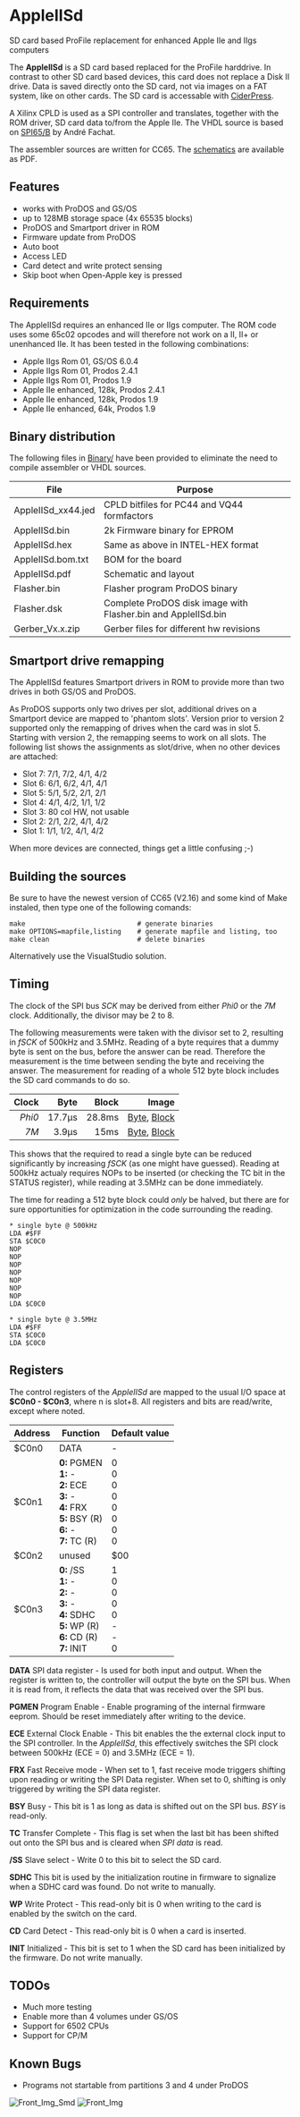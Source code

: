 # AppleIISd
SD card based ProFile replacement for enhanced Apple IIe and IIgs computers

The **AppleIISd** is a SD card based replaced for the ProFile harddrive. In contrast to other SD card based devices, this card does not replace a Disk II drive. Data is saved directly onto the SD card, not via images on a FAT system, like on other cards. The SD card is accessable with [CiderPress](http://a2ciderpress.com/).

A Xilinx CPLD is used as a SPI controller and translates, together with the ROM driver, SD card data to/from the Apple IIe. The VHDL source is based on [SPI65/B](http://www.6502.org/users/andre/spi65b) by André Fachat.

The assembler sources are written for CC65. The [schematics](Binary/AppleIISd.pdf) are available as PDF.

## Features
* works with ProDOS and GS/OS
* up to 128MB storage space (4x 65535 blocks)
* ProDOS and Smartport driver in ROM
* Firmware update from ProDOS
* Auto boot
* Access LED
* Card detect and write protect sensing
* Skip boot when Open-Apple key is pressed

## Requirements
The AppleIISd requires an enhanced IIe or IIgs computer. The ROM code uses some 65c02 opcodes and will therefore not work on a II, II+ or unenhanced IIe. It has been tested in the following combinations:
* Apple IIgs Rom 01, GS/OS 6.0.4
* Apple IIgs Rom 01, Prodos 2.4.1
* Apple IIgs Rom 01, Prodos 1.9
* Apple IIe enhanced, 128k, Prodos 2.4.1
* Apple IIe enhanced, 128k, Prodos 1.9
* Apple IIe enhanced, 64k, Prodos 1.9

## Binary distribution
The following files in [Binary/](Binary) have been provided to eliminate the need to compile assembler or VHDL sources.

| File | Purpose |
| ---- | ------- |
| AppleIISd_xx44.jed | CPLD bitfiles for PC44 and VQ44 formfactors |
| AppleIISd.bin | 2k Firmware binary for EPROM |
| AppleIISd.hex | Same as above in INTEL-HEX format |
| AppleIISd.bom.txt | BOM for the board |
| AppleIISd.pdf | Schematic and layout |
| Flasher.bin | Flasher program ProDOS binary |
| Flasher.dsk | Complete ProDOS disk image with Flasher.bin and AppleIISd.bin |
| Gerber_Vx.x.zip | Gerber files for different hw revisions |

## Smartport drive remapping
The AppleIISd features Smartport drivers in ROM to provide more than two drives in both GS/OS and ProDOS.

As ProDOS supports only two drives per slot, additional drives on a Smartport device are mapped to 'phantom slots'. Version prior to version 2 supported only the remapping of drives when the card was in slot 5. Starting with version 2, the remapping seems to work on all slots. The following list shows the assignments as slot/drive, when no other devices are attached:

* Slot 7: 7/1, 7/2, 4/1, 4/2
* Slot 6: 6/1, 6/2, 4/1, 4/1
* Slot 5: 5/1, 5/2, 2/1, 2/1
* Slot 4: 4/1, 4/2, 1/1, 1/2
* Slot 3: 80 col HW, not usable
* Slot 2: 2/1, 2/2, 4/1, 4/2
* Slot 1: 1/1, 1/2, 4/1, 4/2

When more devices are connected, things get a little confusing ;-)

## Building the sources
Be sure to have the newest version of CC65 (V2.16) and some kind of Make instaled, then type one of the following comands:
```
make                            # generate binaries
make OPTIONS=mapfile,listing    # generate mapfile and listing, too
make clean                      # delete binaries
```
Alternatively use the VisualStudio solution.

## Timing
The clock of the SPI bus *SCK* may be derived from either *Phi0* or the *7M* clock. Additionally, the divisor may be 2 to 8.

The following measurements were taken with the divisor set to 2, resulting in *fSCK* of 500kHz and 3.5MHz. Reading of a byte requires that a dummy byte is sent on the bus, before the answer can be read. Therefore the measurement is the time between sending the byte and receiving the answer. The measurement for reading of a whole 512 byte block includes the SD card commands to do so.

| Clock  | Byte   | Block  | Image                                             |
| -----: | -----: | -----: | ------------------------------------------------: |
| *Phi0* | 17.7µs | 28.8ms | [Byte](Images/Bus1.gif), [Block](Images/Spi1.png) |
| *7M*   | 3.9µs  | 15ms   | [Byte](Images/Bus2.gif), [Block](Images/Spi2.png) |

This shows that the required to read a single byte can be reduced significantly by increasing *fSCK* (as one might have guessed). Reading at 500kHz actualy requires NOPs to be inserted (or checking the TC bit in the STATUS register), while reading at 3.5MHz can be done immediately.

The time for reading a 512 byte block could *only* be halved, but there are for sure opportunities for optimization in the code surrounding the reading.

```
* single byte @ 500kHz
LDA #$FF
STA $C0C0
NOP
NOP
NOP
NOP
NOP
NOP
NOP
LDA $C0C0

* single byte @ 3.5MHz
LDA #$FF
STA $C0C0
LDA $C0C0
```


## Registers
The control registers of the *AppleIISd* are mapped to the usual I/O space at **$C0n0 - $C0n3**, where n is slot+8. All registers and bits are read/write, except where noted.

| Address | Function        | Default value |
| ------- | --------------- | ------------- |
| $C0n0   | DATA            | - |
| $C0n1   | **0:** PGMEN<br>**1:** -<br>**2:** ECE<br>**3:** -<br>**4:** FRX<br>**5:** BSY (R)<br>**6:** -<br>**7:** TC (R) | 0<br>0<br>0<br>0<br>0<br>0<br>0<br>0<br> |
| $C0n2   | unused          | $00 |
| $C0n3   | **0:** /SS<br>**1:** -<br>**2:** -<br>**3:** -<br>**4:** SDHC<br>**5:** WP (R)<br>**6:** CD (R)<br>**7:** INIT | 1<br>0<br>0<br>0<br>0<br>-<br>-<br>0 |

**DATA** SPI data register - Is used for both input and output. When the register is written to, the controller will output the byte on the SPI bus. When it is read from, it reflects the data that was received over the SPI bus.

**PGMEN** Program Enable - Enable programing of the internal firmware eeprom. Should be reset immediately after writing to the device.

**ECE** External Clock Enable - This bit enables the the external clock input to the SPI controller. In the *AppleIISd*, this effectively switches the SPI clock between 500kHz (ECE = 0) and 3.5MHz (ECE = 1).

**FRX** Fast Receive mode - When set to 1, fast receive mode triggers shifting upon reading or writing the SPI Data register. When set to 0, shifting is only triggered by writing the SPI data register.

**BSY** Busy - This bit is 1 as long as data is shifted out on the SPI bus. *BSY* is read-only.

**TC** Transfer Complete - This flag is set when the last bit has been shifted out onto the SPI bus and is cleared when *SPI data* is read.

**/SS** Slave select - Write 0 to this bit to select the SD card.

**SDHC** This bit is used by the initialization routine in firmware to signalize when a SDHC card was found. Do not write to manually.

**WP** Write Protect - This read-only bit is 0 when writing to the card is enabled by the switch on the card.

**CD** Card Detect - This read-only bit is 0 when a card is inserted.

**INIT** Initialized - This bit is set to 1 when the SD card has been initialized by the firmware. Do not write manually.

## TODOs
* Much more testing
* Enable more than 4 volumes under GS/OS
* Support for 6502 CPUs
* Support for CP/M

## Known Bugs
* Programs not startable from partitions 3 and 4 under ProDOS


![Front_Img_Smd](Images/Card%20Front%20SMD.jpg)
![Front_Img](Images/Card%20Front.jpg)
